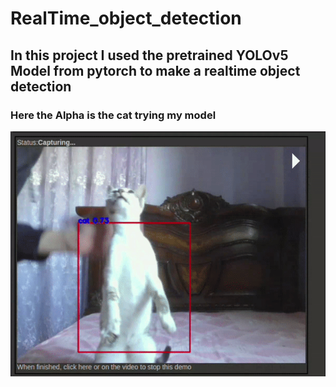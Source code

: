 # RealTime_object_detection

## In this project I used the pretrained YOLOv5 Model from pytorch to make a realtime object detection 


### Here the Alpha is the cat trying my model

![](/assets/alpha.gif)

